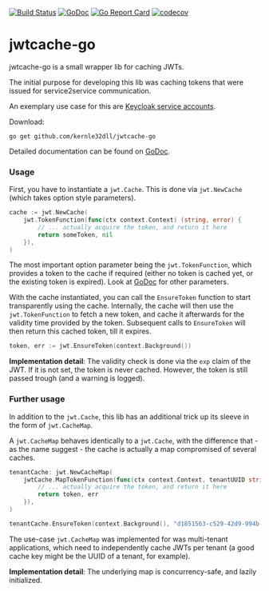 [![Build Status](https://travis-ci.com/kernle32dll/jwtcache-go.svg?branch=master)](https://travis-ci.com/kernle32dll/jwtcache-go)
[![GoDoc](https://godoc.org/github.com/kernle32dll/jwtcache-go?status.svg)](http://godoc.org/github.com/kernle32dll/jwtcache-go)
[![Go Report Card](https://goreportcard.com/badge/github.com/kernle32dll/jwtcache-go)](https://goreportcard.com/report/github.com/kernle32dll/jwtcache-go)
[![codecov](https://codecov.io/gh/kernle32dll/jwtcache-go/branch/master/graph/badge.svg)](https://codecov.io/gh/kernle32dll/jwtcache-go)

# jwtcache-go

jwtcache-go is a small wrapper lib for caching JWTs.

The initial purpose for developing this lib was caching tokens that were issued for service2service communication.

An exemplary use case for this are [Keycloak service accounts](https://www.keycloak.org/docs/4.8/server_admin/index.html#_service_accounts).

Download:

```
go get github.com/kernle32dll/jwtcache-go
```

Detailed documentation can be found on [GoDoc](https://godoc.org/github.com/kernle32dll/jwtcache-go).

### Usage

First, you have to instantiate a `jwt.Cache`. This is done via `jwt.NewCache` (which takes option style parameters).

```go
cache := jwt.NewCache(
    jwt.TokenFunction(func(ctx context.Context) (string, error) {
    	// ... actually acquire the token, and return it here
        return someToken, nil
    }),
)
```

The most important option parameter being the `jwt.TokenFunction`, which provides a token to the cache if required
(either no token is cached yet, or the existing token is expired). Look at [GoDoc](https://godoc.org/github.com/kernle32dll/jwtcache-go)
for other parameters.

With the cache instantiated, you can call the `EnsureToken` function to start transparently using the cache. Internally,
the cache will then use the `jwt.TokenFunction` to fetch a new token, and cache it afterwards for the validity time
provided by the token. Subsequent calls to `EnsureToken` will then return this cached token, till it expires.

```go
token, err := jwt.EnsureToken(context.Background())
```

**Implementation detail**: The validity check is done via the `exp` claim of the JWT. If it is not set, the token is never
cached. However, the token is still passed trough (and a warning is logged).

### Further usage

In addition to the `jwt.Cache`, this lib has an additional trick up its sleeve in the form of `jwt.CacheMap`.

A `jwt.CacheMap` behaves identically to a `jwt.Cache`, with the difference that - as the name suggest - the cache
is actually a map compromised of several caches.

```go
tenantCache: jwt.NewCacheMap(
    jwtCache.MapTokenFunction(func(ctx context.Context, tenantUUID string) (string, error) {
    	// ... actually acquire the token, and return it here
        return token, err
    }),
)

tenantCache.EnsureToken(context.Background(), "d1851563-c529-42d9-994b-6b996ec4b605")
```

The use-case `jwt.CacheMap` was implemented for was multi-tenant applications, which need to independently cache
JWTs per tenant (a good cache key might be the UUID of a tenant, for example).

**Implementation detail**: The underlying map is concurrency-safe, and lazily initialized.